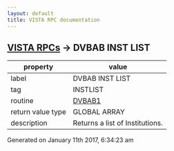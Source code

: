 ```yaml
---
layout: default
title: VISTA RPC documentation
---
```




## [VISTA RPCs](TableOfContent.md) &#8594; DVBAB INST LIST 

 property | value 
--- | --- 
 label | DVBAB INST LIST
 tag | INSTLIST
 routine | [DVBAB1](http://code.osehra.org/dox/Routine_DVBAB1_source.html)
 return value type | GLOBAL ARRAY
 description | Returns a list of Institutions.




Generated on January 11th 2017, 6:34:23 am